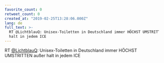 ```yaml
---
favorite_count: 0
retweet_count: 0
created_at: "2019-02-25T13:28:06.000Z"
lang: de
full_text: >-
  RT @LichtblauQ: Unisex-Toiletten in Deutschland immer HÖCHST UMSTRITTEN außer
  halt in jedem ICE
---
```


RT [@LichtblauQ](https://twitter.com/LichtblauQ): Unisex-Toiletten in
Deutschland immer HÖCHST UMSTRITTEN außer halt in jedem ICE
